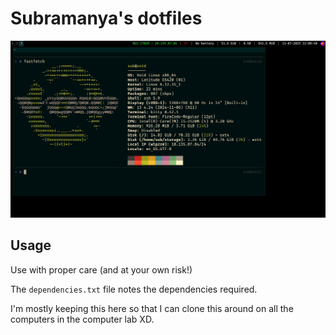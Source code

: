 # Subramanya's dotfiles

![Neofetch screenshot](./.assets/neofetch.jpg)

## Usage

Use with proper care (and at your own risk!)

The `dependencies.txt` file notes the dependencies required.

I'm mostly keeping this here so that I can clone this around on all the computers in the computer lab XD.
